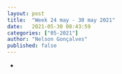 ```yaml
---
layout: post
title:  "Week 24 may - 30 may 2021"
date:   2021-05-30 08:43:59
categories: ["05-2021"]
author: "Nelson Gonçalves"
published: false
---
```


*

 
